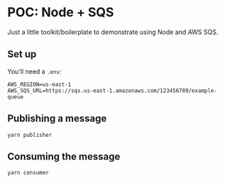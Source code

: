 # POC: Node + SQS

Just a little toolkit/boilerplate to demonstrate using Node and AWS SQS.

## Set up

You'll need a `.env`:

```
AWS_REGION=us-east-1
AWS_SQS_URL=https://sqs.us-east-1.amazonaws.com/123456789/example-queue
```

## Publishing a message

`yarn publisher`

## Consuming the message

`yarn consumer`
